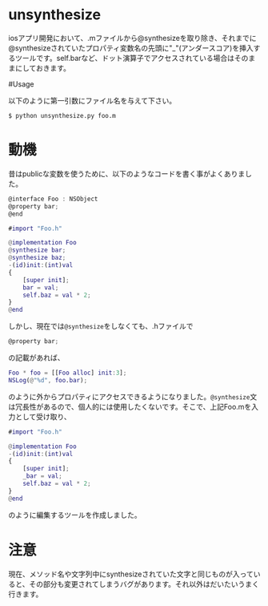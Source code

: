 # unsynthesize

iosアプリ開発において、.mファイルから@synthesizeを取り除き、それまでに@synthesizeされていたプロパティ変数名の先頭に"_"(アンダースコア)を挿入するツールです。self.barなど、ドット演算子でアクセスされている場合はそのままにしておきます。

#Usage

以下のように第一引数にファイル名を与えて下さい。

```shell
$ python unsynthesize.py foo.m
```

# 動機
昔はpublicな変数を使うために、以下のようなコードを書く事がよくありました。

```Foo.h
@interface Foo : NSObject
@property bar;
@end
```

```Foo.m
#import "Foo.h"

@implementation Foo
@synthesize bar;
@synthesize baz;
-(id)init:(int)val
{
    [super init];
    bar = val;
    self.baz = val * 2;
}
@end
```

しかし、現在では`@synthesize`をしなくても、.hファイルで

```Foo.h
@property bar;
```
の記載があれば、

```main.m
Foo * foo = [[Foo alloc] init:3];
NSLog(@"%d", foo.bar);
```
のように外からプロパティにアクセスできるようになりました。`@synthesize`文は冗長性があるので、個人的には使用したくないです。そこで、上記Foo.mを入力として受け取り、

```Foo.m
#import "Foo.h"

@implementation Foo
-(id)init:(int)val
{
    [super init];
    _bar = val;
    self.baz = val * 2;
}
@end
```
のように編集するツールを作成しました。

# 注意
現在、メソッド名や文字列中にsynthesizeされていた文字と同じものが入っていると、その部分も変更されてしまうバグがあります。それ以外はだいたいうまく行きます。


